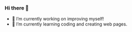 ### Hi there 👋

- 🔭 I’m currently working on improving myself!
- 🌱 I’m currently learning coding and creating web pages.
